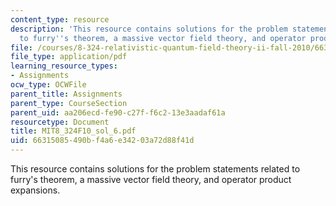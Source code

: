 ```yaml
---
content_type: resource
description: 'This resource contains solutions for the problem statements related
  to furry''s theorem, a massive vector field theory, and operator product expansions. '
file: /courses/8-324-relativistic-quantum-field-theory-ii-fall-2010/66315085490bf4a6e34203a72d88f41d_MIT8_324F10_sol_6.pdf
file_type: application/pdf
learning_resource_types:
- Assignments
ocw_type: OCWFile
parent_title: Assignments
parent_type: CourseSection
parent_uid: aa206ecd-fe90-c27f-f6c2-13e3aadaf61a
resourcetype: Document
title: MIT8_324F10_sol_6.pdf
uid: 66315085-490b-f4a6-e342-03a72d88f41d
---
```

This resource contains solutions for the problem statements related to furry's theorem, a massive vector field theory, and operator product expansions. 

